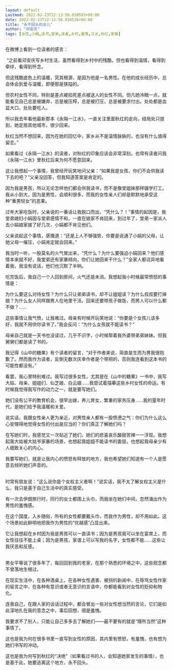 ```yaml
---
layout: default
Lastmod: 2022-02-23T22:13:50.038593+00:00
date: 2022-02-23T22:13:50.038526+00:00
title: "永不回头的女儿"
author: "邓安庆"
tags: [女性,小娟,读书,堂弟,读者,乡村,羞愧,江水,秋红,家暴]
---
```


在微博上看到一位读者的感言：

 “之前看邓安庆写乡村生活，虽然看得到乡村中的残酷，但也看得到温情，看得到牵绊，看得到怀念。

但这残酷底色上的温暖，究其根源，是因为他是一名男性。在他的成长经历中，总会体会到爱与温暖，即便那是狭隘的。

但农村女性不同，特别是差点被掐死差点被送人的女性不同。但凡她冷眼一点，就能看见自己总是被嫌弃，总是被压榨，总是被打压，总是被要求付出。处处都是血盆大口，处处要吃人。

所以我去年看他最新那本《永隔一江水》，一直关注里面秋红的走向，结局处只提到，她定居其他城市，很少回来。

秋红当然不想回来，因为在她的回忆中，家乡从不是温情脉脉的，也没有什么值得留恋。”

如果看过《永隔一江水》的读者，对秋红的印象应该会非常深刻。也常有读者问我《永隔一江水》里秋红后来为何不愿意回来。

这让我想起一个事情，我曾经开玩笑地问父亲：“如果我是女孩，你们不会供我读下去的吧？”父亲没回答，但我知道答案是肯定的。

因为我是男孩，所以无论怎样他们都会供我读书，而不是像堂姐妹那样辍学打工。我从小到大，因为是男性，会顺利很多，而我的女性亲人们却是默默地承受这种“重男轻女”的恶果。

过年大家吃饭时，父亲说的一番话让我脱口而出，“凭什么？！”事情的起因是，我堂弟媳妇小娟因与堂弟感情不和，一直在娘家不肯回来，到过年了，堂弟一家派人去小娟娘家接了好几次，小娟都不肯见他们。

父亲说起这个事情，感慨道：“还是上人不够强势，你要是说通了小娟的父母，让她父母一催压，小娟肯定就会回来。”

我当时一听，一股莫名的火气冒出来，“凭什么？为什么要强迫小娟回来？他们感情本来就不好，我堂弟还有家暴倾向，你们让她回来干什么？”全家人都诧异地看着我，我没有说话，他们也沉默了半晌。

吃完饭后，我自己一个人回到房间，火气还是未消。我想起我小时候最常愤怒的事情是：

为什么要这么对待女性？为什么只让弟弟读书，却不让姐姐读？为什么叔叔要打婶娘？为什么女人同样跟男人在地里干活，回来还要带孩子做饭，而男人可以什么都不做？……

这些事情让我气愤，让我难过。母亲有时候开玩笑地说：“你要是个女孩儿该多好，我就不用供你读书了。”我会反问：“为什么女孩就不能读书？”

母亲自己就是一天书也没读过，几乎不识字，小时候帮着我外婆带弟弟妹妹。但我舅舅们都是读了书的。

我记得《山中的糖果》有个读者的留言，“对于作者来说，简直是生而为男我很抱歉了。然而我作为读者，反倒无数次庆幸作者是个带把的，否则我连看到这本书的可能性都没有。”

看罢，我心里特别难过。我写过很多女性，尤其是在《山中的糖果》一书中，我写大姑、母亲、姐姐们、仙芝娘、白云娘……我尝试着描摹这些乡村女性的命运。有时候我觉得我写作的动力之一，就是要写她们。

她们没有公平的教育机会，很早出嫁，养儿育女，繁重的家务压身……我的童年时代，是她们给予我温暖和关爱。

说实话，我跟女性亲人更为亲近，对男性亲人都有一股愤懑之气：你们为什么这么心安理得地觉得女性的付出是应当的？你们真正了解她们吗？

在写她们时，我感觉又一次贴近了她们，她们的悲喜哀乐酸甜苦辣一一浮现。我想起我大姑被大姑爷家暴的场景，也想起我姐姐不能读书的委屈，也想起我母亲少有人细致关心的内心。

我要写她们，就是让我内心的愤怒有释放的地方，我也希望她们知道有一个人是愿意去倾听她们声音的。  
    

时常有朋友说：“这么说你是个女权主义者啊！”说实话，我不太了解女权主义是什么，我只是基于自己生活中的真实感受。

有一次去伊朗旅行时，同行的女士都围上头巾，而我坐在她们中间，忽然涌出作为男性的羞愧感。

在这个国度，入乡随俗，所有的女性都要戴头巾，而我作为男性，却不用如此。这个场景如此鲜明地把我作为男性的“优越感”凸显出来。

它让我想起在乡村因为我是男孩可以一直读书；因为是男孩我可以坐在宴席上，而女性往往不能上桌；因为是男孩，家谱上可以写我的名字，女性都不能……这些让我厌恶和反感。  
    

男女平等说了很多年了，每回回到我的老家，在那个熟悉的环境之中，这些观念都不曾落地生根过。

在现实生活中，在各种酒桌上，在各种女性遇害、被拐的新闻中，在辱骂女性作家的留言之中，在各种有意识或者无意识的言语中，你都能看到对女性的贬抑和物化。

连我自己，在跟人家的谈话过程中，都会冒出一些对女性想当然的言论，它们是如此深地扎在我的意念之中，事后回想，很是羞愧。

我要求不了别人，只能让自己多多去了解她们——最不要有的就是“理所当然”这种事情了。

这也是我为何在很多书里一直写到女性的原因，其内里有愤怒，有羞愧，也有想为她们书写的冲动。

这也是我为何写到秋红的“决绝”（如果看过书的人，会知道她家发生的事情），也是基于此，她要逃离这个地方，永不回头。

